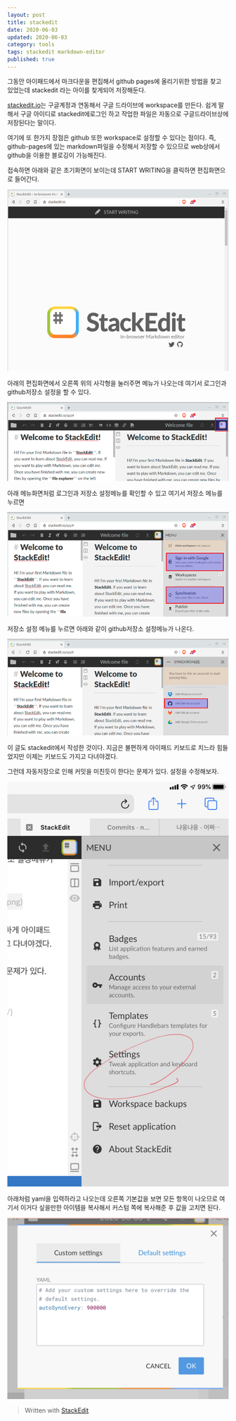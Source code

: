 ```yaml
---
layout: post  
title: stackedit
date: 2020-06-03
updated: 2020-06-03
category: tools
tags: stackedit markdown-editor
published: true
---
```

그동안 아이패드에서 마크다운을 편집해서 github pages에 올리기위한 방법을 찾고 있었는데 stackedit 라는 아이를 찾게되어 저장해둔다. 

[stackedit.io](https://stackedit.io)는 구글계정과 연동해서 구글 드라이브에 workspace를 만든다. 쉽게 말해서 구글 아이디로 stackedit에로그인 하고 작업한 파일은 자동으로 구글드라이브상에 저장된다는 말이다.

여기에 또 한가지 장점은 github 또한 workspace로 설정할 수 있다는 점이다. 즉, github-pages에 있는 markdown파일을 수정해서 저장할 수 있으므로 web상에서 github을 이용한 블로깅이 가능해진다.

접속하면 아래와 같은 초기화면이 보이는데 START WRITING을 클릭하면 편집화면으로 들어간다.

![01](/assets/img/2020-06-03-1.stackedit01.png)

아래의 편집화면에서 오른쪽 위의 사각형을 눌러주면 메뉴가 나오는데 여기서 로그인과 github저장소 설정을 할 수 있다.

![02](/assets/img/2020-06-03-1.stackedit02.png)

아래 메뉴화면처럼 로그인과 저장소 설정메뉴를 확인할 수 있고 여기서 저장소 메뉴를 누르면 

![03](/assets/img/2020-06-03-1.stackedit03.png)

저장소 설정 메뉴를 누르면 아래와 같이 github저장소 설정메뉴가 나온다.

![04](/assets/img/2020-06-03-1.stackedit04.png)

이 글도 stackedit에서 작성한 것이다. 지금은 불편하게 아이패드 키보드로 치느라 힘들었지만 이제는 키보드도 가지고 다녀야겠다.

그런데 자동저장으로 인해 커밋을 미친듯이 한다는 문제가 있다. 설정을 수정해보자.

![05](assets/img/2020-06-03-1.stackedit05.png)

아래처럼 yaml을 입력하라고 나오는데 오른쪽 기본값을 보면 모든 항목이 나오므로 여기서 이거다 싶을만한 아이템을 복사해서 커스텀 쪽에 복사해준 후 값을 고치면 된다.

![06](assets/img/B4DF65BD-F2CC-4F6A-A798-9DB5639DA143.jpeg)

> Written with [StackEdit](https://stackedit.io/)
<!--stackedit_data:
eyJoaXN0b3J5IjpbLTY4NzUyOTIxNiwtMTcwODEzMjY1MywtNT
UxMjYyMDQxLDYwNzU1NzA2MCwtNjcxMjE5NjMyLC0xNjI5MjIz
MTQxXX0=
-->